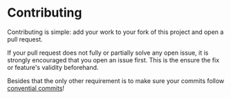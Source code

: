 # Contributing

Contributing is simple: add your work to your fork of this project and open a pull request.

If your pull request does not fully or partially solve any open issue, it is strongly encouraged that you open an issue first.
This is the ensure the fix or feature's validity beforehand.

Besides that the only other requirement is to make sure your commits follow [convential commits](https://www.conventionalcommits.org/en/v1.0.0/)!

